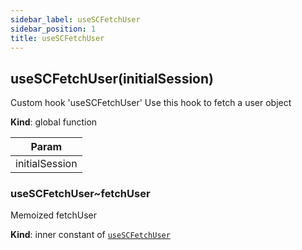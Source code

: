 ```yaml
---
sidebar_label: useSCFetchUser
sidebar_position: 1
title: useSCFetchUser
---
```




<a name="useSCFetchUser"></a>

## useSCFetchUser(initialSession)
<p>Custom hook 'useSCFetchUser'
Use this hook to fetch a user object</p>

**Kind**: global function  

| Param |
| --- |
| initialSession | 

<a name="useSCFetchUser..fetchUser"></a>

### useSCFetchUser~fetchUser
<p>Memoized fetchUser</p>

**Kind**: inner constant of [<code>useSCFetchUser</code>](#useSCFetchUser)  
